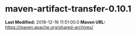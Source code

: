 # maven-artifact-transfer-0.10.1

**Last Modified:** 2018-12-16 11:51:00.0
**Maven URL:** https://maven.apache.org/shared-archives/

